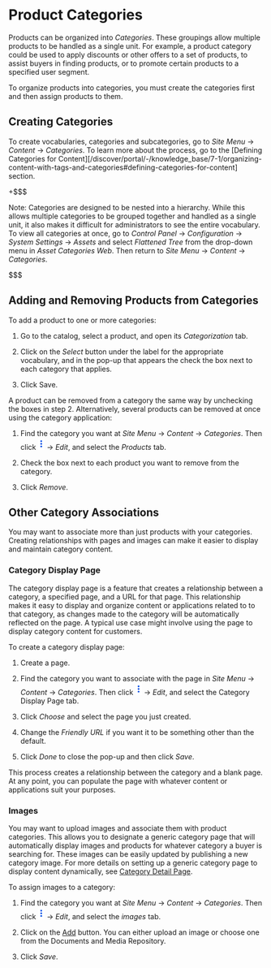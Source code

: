 # Product Categories [](id=product-categories)

Products can be organized into *Categories*. These groupings allow multiple
products to be handled as a single unit. For example, a product category could
be used to apply discounts or other offers to a set of products, to assist
buyers in finding products, or to promote certain products to a specified user
segment.

To organize products into categories, you must create the categories first and
then assign products to them.

## Creating Categories [](id=creating-categories)

To create vocabularies, categories and subcategories, go to *Site Menu* &rarr;
*Content* &rarr; *Categories*. To learn more about the process, go to the
[Defining Categories for
Content][/discover/portal/-/knowledge_base/7-1/organizing-content-with-tags-and-categories#defining-categories-for-content]
section.

+$$$

Note: Categories are designed to be nested into a hierarchy. While this allows
multiple categories to be grouped together and handled as a single unit, it
also makes it difficult for administrators to see the entire vocabulary. To
view all categories at once, go to *Control Panel* &rarr; *Configuration*
&rarr; *System Settings* &rarr; *Assets* and select *Flattened Tree* from the
drop-down menu in *Asset Categories Web*. Then return to *Site Menu* &rarr;
*Content* &rarr; *Categories*.

$$$

## Adding and Removing Products from Categories [](id=adding-and-removing-products-from-categories)

To add a product to one or more categories:

1.  Go to the catalog, select a product, and open its *Categorization* tab.

2.  Click on the *Select* button under the label for the appropriate vocabulary,
    and in the pop-up that appears the check the box next to each category that
    applies.

3.  Click Save.

A product can be removed from a category the same way by unchecking the boxes in
step 2. Alternatively, several products can be removed at once using the category
application:

1.  Find the category you want at *Site Menu* &rarr; *Content* &rarr;
    *Categories*. Then click ![Options](../../images/icon-options.png)
    &rarr; *Edit*, and select the *Products* tab.

2.  Check the box next to each product you want to remove from the category.

3.  Click *Remove*.

## Other Category Associations [](id=other-category-associations)

You may want to associate more than just products with your categories. Creating
relationships with pages and images can make it easier to display and maintain
category content.

### Category Display Page [](id=category-display-page)

The category display page is a feature that creates a relationship between
a category, a specified page, and a URL for that page. This relationship makes
it easy to display and organize content or applications related to to that
category, as changes made to the category will be automatically reflected on the
page. A typical use case might involve using the page to display category
content for customers.

To create a category display page:

1.  Create a page.

2.  Find the category you want to associate with the page in *Site Menu* &rarr;
    *Content* &rarr; *Categories*. Then click
    ![Options](../../images/icon-options.png) &rarr; *Edit*, and select the
    Category Display Page tab. 

3.  Click *Choose* and select the page you just created.

4.  Change the *Friendly URL* if you want it to be something other than the
    default.

5.  Click *Done* to close the pop-up and then click *Save*.

This process creates a relationship between the category and a blank page. At
any point, you can populate the page with whatever content or applications suit
your purposes.

### Images [](id=images)

You may want to upload images and associate them with product categories. This
allows you to designate a generic category page that will automatically display
images and products for whatever category a buyer is searching for. These images
can be easily updated by publishing a new category image. For more details on
setting up a generic category page to display content dynamically, see
[Category Detail Page](/web/liferay-emporio/documentation/-/knowledge_base/7-1/category-detail-page).

To assign images to a category:

1.  Find the category you want at *Site Menu* &rarr; *Content* &rarr;
    *Categories*. Then click ![Options](../../images/icon-options.png)
    &rarr; *Edit*, and select the *images* tab.

2.  Click on the [Add](../../images/icon-add.png) button. You can either
    upload an image or choose one from the Documents and Media Repository.

3.  Click *Save*.

<!--Need to add material on setting the priority. Highest priority doc is the
one published, but need to see it to document it-->
